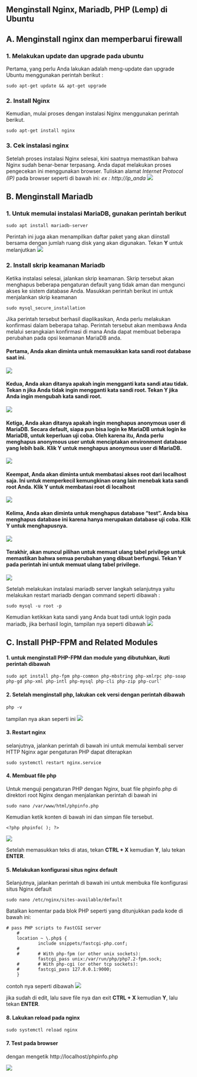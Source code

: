 ## Menginstall Nginx, Mariadb, PHP (Lemp) di Ubuntu

## A. Menginstall nginx dan memperbarui firewall

### 1. Melakukan update dan upgrade pada ubuntu 
Pertama, yang perlu Anda lakukan adalah meng-update dan upgrade Ubuntu menggunakan perintah berikut :

    sudo apt-get update && apt-get upgrade

### 2. Install Nginx
Kemudian, mulai proses dengan instalasi Nginx menggunakan perintah berikut.

    sudo apt-get install nginx

### 3. Cek instalasi nginx
Setelah proses instalasi Nginx selesai, kini saatnya memastikan bahwa Nginx sudah benar-benar terpasang. Anda dapat melakukan proses pengecekan ini menggunakan browser.
Tuliskan alamat _Internet Protocol (IP)_ pada browser seperti di bawah ini:
*ex : http://ip_anda*
<img src="pict/1.PNG">

## B. Menginstall Mariadb

### 1. Untuk memulai instalasi MariaDB, gunakan perintah berikut

    sudo apt install mariadb-server

   Perintah ini juga akan menampilkan daftar paket yang akan diinstall bersama dengan jumlah ruang disk yang akan digunakan. Tekan **Y** untuk melanjutkan
<img src="pict/2.PNG">

### 2. Install skrip keamanan Mariadb
Ketika instalasi selesai, jalankan skrip keamanan. Skrip tersebut akan menghapus beberapa pengaturan default yang tidak aman dan mengunci akses ke sistem database Anda. Masukkan perintah berikut ini untuk menjalankan skrip keamanan

    sudo mysql_secure_installation
Jika perintah tersebut berhasil diaplikasikan, Anda perlu melakukan konfirmasi dalam beberapa tahap. Perintah tersebut akan membawa Anda melalui serangkaian konfirmasi di mana Anda dapat membuat beberapa perubahan pada opsi keamanan MariaDB anda.

#### Pertama, Anda akan diminta untuk memasukkan kata sandi root database saat ini.
<img src="pict/3.PNG">


#### Kedua, Anda akan ditanya apakah ingin mengganti kata sandi atau tidak. Tekan **n** jika Anda tidak ingin mengganti kata sandi root. Tekan **Y** jika Anda ingin mengubah kata sandi root.
<img src="pict/4.PNG">


#### Ketiga, Anda akan ditanya apakah ingin menghapus anonymous user di MariaDB. Secara default, siapa pun bisa login ke MariaDB untuk login ke MariaDB, untuk keperluan uji coba. Oleh karena itu, Anda perlu menghapus anonymous user untuk menciptakan environment database yang lebih baik. Klik **Y** untuk menghapus anonymous user di MariaDB.
<img src="pict/5.PNG">

#### Keempat, Anda akan diminta untuk membatasi akses root dari localhost saja. Ini untuk memperkecil kemungkinan orang lain menebak kata sandi root Anda. Klik **Y** untuk membatasi root di localhost
<img src="pict/6.PNG">


#### Kelima, Anda akan diminta untuk menghapus database “test”. Anda bisa menghapus database ini karena hanya merupakan database uji coba. Klik **Y** untuk menghapusnya.
<img src="pict/7.PNG">


#### Terakhir, akan muncul pilihan untuk memuat ulang tabel privilege untuk memastikan bahwa semua perubahan yang dibuat berfungsi. Tekan **Y** pada perintah ini untuk memuat ulang tabel privilege.
<img src="pict/8.PNG">

Setelah melakukan instalasi mariadb server langkah selanjutnya yaitu melakukan restart mariadb dengan command seperti dibawah :

    sudo mysql -u root -p

Kemudian ketikkan kata sandi yang Anda buat tadi untuk login pada mariadb, jika berhasil login, tampilan nya seperti dibawah
<img src="pict/9.PNG">

## C.  Install PHP-FPM and Related Modules
#### 1. untuk menginstall PHP-FPM dan module yang dibutuhkan, ikuti perintah dibawah

    sudo apt install php-fpm php-common php-mbstring php-xmlrpc php-soap php-gd php-xml php-intl php-mysql php-cli php-zip php-curl`

#### 2. Setelah menginstall php, lakukan cek versi dengan perintah dibawah

    php -v

tampilan nya akan seperti ini 
<img src="pict/10.PNG">

#### 3. Restart nginx
selanjutnya, jalankan perintah di bawah ini untuk memulai kembali server HTTP Nginx agar pengaturan PHP  dapat diterapkan 

    sudo systemctl restart nginx.service
#### 4. Membuat file php 
Untuk menguji pengaturan PHP dengan Nginx, buat file phpinfo.php di direktori root Nginx dengan menjalankan perintah di bawah ini

    sudo nano /var/www/html/phpinfo.php

Kemudian ketik konten di bawah ini dan simpan file tersebut.

    <?php phpinfo( ); ?>
 <img src="pict/11.PNG">   

Setelah memasukkan teks di atas, tekan **CTRL + X**  kemudian **Y**, lalu tekan **ENTER**.

#### 5. Melakukan konfigurasi situs nginx default
Selanjutnya, jalankan perintah di bawah ini untuk membuka file konfigurasi situs Nginx default 

    sudo nano /etc/nginx/sites-available/default

Batalkan komentar pada blok PHP seperti yang ditunjukkan pada kode di bawah ini:

    # pass PHP scripts to FastCGI server
        #
        location ~ \.php$ {
                include snippets/fastcgi-php.conf;
        #
        #       # With php-fpm (or other unix sockets):
                fastcgi_pass unix:/var/run/php/php7.2-fpm.sock;
        #       # With php-cgi (or other tcp sockets):
        #       fastcgi_pass 127.0.0.1:9000;
        }

contoh nya seperti dibawah
<img src="pict/12.PNG">

jika sudah di edit, lalu save file nya dan exit  **CTRL + X**  kemudian **Y**, lalu tekan **ENTER**.

#### 8. Lakukan reload pada nginx

    sudo systemctl reload nginx
    

#### 7. Test pada browser
dengan mengetik http://localhost/phpinfo.php

<img src="pict/13.PNG">
